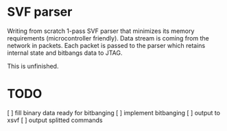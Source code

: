 # SVF parser

Writing from scratch 1-pass SVF parser that minimizes its memory
requirements (microcontroller friendly). Data stream is coming
from the network in packets. Each packet is passed to the parser
which retains internal state and bitbangs data to JTAG.

This is unfinished.

# TODO

[ ] fill binary data ready for bitbanging
[ ] implement bitbanging
[ ] output to xsvf
[ ] output splitted commands

